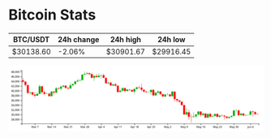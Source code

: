 # Bitcoin Stats

BTC/USDT|24h change|24h high|24h low|
|---|---|---|---|
|$30138.60|-2.06%|$30901.67|$29916.45|

<img src="./chart.svg">
